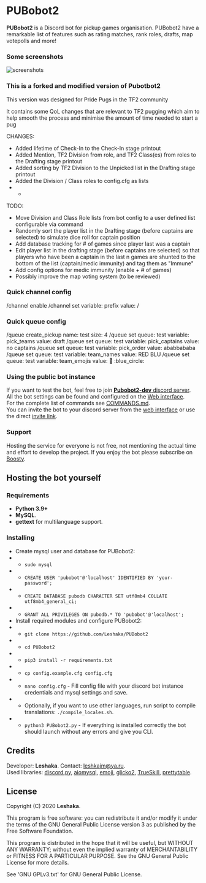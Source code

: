 # PUBobot2
**PUBobot2** is a Discord bot for pickup games organisation. PUBobot2 have a remarkable list of features such as rating matches, rank roles, drafts, map votepolls and more!

### Some screenshots
![screenshots](https://cdn.discordapp.com/attachments/824935426228748298/836978698321395712/screenshots.png)

### This is a forked and modified version of Pubotbot2
This version was designed for Pride Pugs in the TF2 community

It contains some QoL changes that are relevant to TF2 pugging which aim to help smooth the process and minimise the amount of time needed to start a pug

CHANGES:
- Added lifetime of Check-In to the Check-In stage printout
- Added Mention, TF2 Division from role, and TF2 Class(es) from roles to the Drafting stage printout
- Added sorting by TF2 Division to the Unpicked list in the Drafting stage printout
- Added the Division / Class roles to config.cfg as lists
- -

TODO:
- Move Division and Class Role lists from bot config to a user defined list configurable via command
- Randomly sort the player list in the Drafting stage (before captains are selected) to simulate dice roll for captain position
- Add database tracking for # of games since player last was a captain
- Edit player list in the drafting stage (before captains are selected) so that players who have been a captain in the last n games are shunted to the bottom of the list (captain/medic immunity) and tag them as "Immune"
- Add config options for medic immunity (enable + # of games)
- Possibly improve the map voting system (to be reviewed)

### Quick channel config
/channel enable
/channel set variable: prefix value: /

### Quick queue config
/queue create_pickup name: test size: 4
/queue set queue: test variable: pick_teams value: draft
/queue set queue: test variable: pick_captains value: no captains
/queue set queue: test variable: pick_order value: ababbababa
/queue set queue: test variable: team_names value: RED BLU
/queue set queue: test variable: team_emojis value: :red_circle: :blue_circle:

### Using the public bot instance
If you want to test the bot, feel free to join [**Pubobot2-dev** discord server](https://discord.gg/rjNt9nC).  
All the bot settings can be found and configured on the [Web interface](https://pubobot.leshaka.xyz/).  
For the complete list of commands see [COMMANDS.md](https://github.com/Leshaka/PUBobot2/blob/main/COMMANDS.md).  
You can invite the bot to your discord server from the [web interface](https://pubobot.leshaka.xyz/) or use the direct [invite link](https://discord.com/oauth2/authorize?client_id=177021948935667713&scope=bot).

### Support
Hosting the service for everyone is not free, not mentioning the actual time and effort to develop the project. If you enjoy the bot please subscribe on [Boosty](https://boosty.to/leshaka).

## Hosting the bot yourself

### Requirements
* **Python 3.9+** 
* **MySQL**.
* **gettext** for multilanguage support.

### Installing
* Create mysql user and database for PUBobot2:
* * `sudo mysql`
* * `CREATE USER 'pubobot'@'localhost' IDENTIFIED BY 'your-password';`
* * `CREATE DATABASE pubodb CHARACTER SET utf8mb4 COLLATE utf8mb4_general_ci;`
* * `GRANT ALL PRIVILEGES ON pubodb.* TO 'pubobot'@'localhost';`
* Install required modules and configure PUBobot2:
* * `git clone https://github.com/Leshaka/PUBobot2`
* * `cd PUBobot2`
* * `pip3 install -r requirements.txt`
* * `cp config.example.cfg config.cfg`
* * `nano config.cfg` - Fill config file with your discord bot instance credentials and mysql settings and save.
* * Optionally, if you want to use other languages, run script to compile translations: `./compile_locales.sh`.
* * `python3 PUBobot2.py` - If everything is installed correctly the bot should launch without any errors and give you CLI.

## Credits
Developer: **Leshaka**. Contact: leshkajm@ya.ru.  
Used libraries: [discord.py](https://github.com/Rapptz/discord.py), [aiomysql](https://github.com/aio-libs/aiomysql), [emoji](https://github.com/carpedm20/emoji/), [glicko2](https://github.com/deepy/glicko2), [TrueSkill](https://trueskill.org/), [prettytable](https://github.com/jazzband/prettytable).

## License
Copyright (C) 2020 **Leshaka**.

This program is free software: you can redistribute it and/or modify it under the terms of the GNU General Public License version 3 as published by the Free Software Foundation.

This program is distributed in the hope that it will be useful, but WITHOUT ANY WARRANTY; without even the implied warranty of MERCHANTABILITY or FITNESS FOR A PARTICULAR PURPOSE. See the GNU General Public License for more details.

See 'GNU GPLv3.txt' for GNU General Public License.
